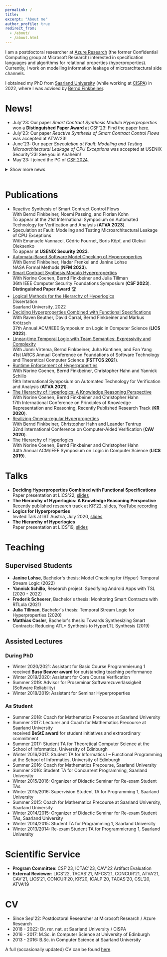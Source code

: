 ```yaml
---
permalink: /
title: 
excerpt: "About me"
author_profile: true
redirect_from: 
  - /about/
  - /about.html
---
```


I am a postdoctoral researcher at [Azure Research](https://www.microsoft.com/en-us/research/group/azure-research/) (the former Confidential Computing group at Microsoft Research) interested in specification languages and algorithms for relational properties (hyperproperties). Currently, I work on modelling information leakage of microarchtectural side channels.

I obtained my PhD from [Saarland University](https://saarland-informatics-campus.de) (while working at [CISPA](https://cispa.de/en)) in 2022, where I was advised by [Bernd Finkbeiner](https://www.react.uni-saarland.de/people/finkbeiner.html).


# News!

* July'23: Our paper *Smart Contract Synthesis Modulo Hyperproperties* won a **Distinguished Paper Award** at CSF'23! Find the paper [here](https://arxiv.org/pdf/2208.07180.pdf).
* July'23: Our paper *Reactive Synthesis of Smart Contract Control Flows* was accepted at ATVA'23!
* June'23: Our paper *Speculation at Fault: Modeling and Testing Microarchitectural Leakage of CPU Exceptions* was accepted at USENIX Security'23! See you in Anaheim!
* May'23: I joined the PC of [CSF 2024](https://csf2024.ieee-security.org/index.html).

<details>
<summary>Show more news</summary>
  <ul>
    <li>March'23: Our paper <i>Automata-Based Software Model Checking of Hyperproperties</i> has been accepted at NFM'23. This work builds on Janine Lohse's Bachelor's thesis supervised by Hadar Frenkel and myself. </li>
    <li> Feb'23: I joined the PC of <a href="https://ictac2023.compsust.utec.edu.pe">ICTAC 2023</a>.</li>
    <li> Feb'23: My PhD thesis is now available <a href="https://janahofmann.github.io/files/dissertation_jana_hofmann.pdf">here</a>.</li>
    <li> Dec'22: I successfully defended my Ph.D. thesis!</li>
    <li> Sep'22: I joined the <a href="https://www.microsoft.com/en-us/research/group/confidential-computing/">Confidential Computing Group</a> at Microsoft Research.</li>
  </ul>
</details>
<br>

# Publications
* Reactive Synthesis of Smart Contract Control Flows<br>
  With Bernd Finkbeiner, Noemi Passing, and Florian Kohn<br>
  To appear at the 21st International Symposium on Automated Technology for Verification and Analysis (**ATVA 2023**).
* Speculation at Fault: Modeling and Testing Microarchitectural Leakage of CPU Exceptions<br>
  With Emanuele Vannacci, Cédric Fournet, Boris Köpf, and Oleksii Oleksenko<br>
  To appear at **USENIX Security 2023**.
* [Automata-Based Software Model Checking of Hyperproperties](https://arxiv.org/pdf/2303.14796.pdf)<br>
  With Bernd Finkbeiner, Hadar Frenkel and Janine Lohse<br>
  NASA Formal Methods (**NFM 2023**).
* [Smart Contract Synthesis Modulo Hyperproperties](https://arxiv.org/pdf/2208.07180.pdf)<br>
  With Norine Coenen, Bernd Finkbeiner and Julia Tillman<br>
  36th IEEE Computer Security Foundations Symposium (**CSF 2023**).<br>
  **Distinguished Paper Award** :trophy:
* [Logical Methods for the Hierarchy of Hyperlogics](http://janahofmann.github.io/files/dissertation_jana_hofmann.pdf)<br>
  Dissertation<br>
  Saarland University, 2022
* [Deciding Hyperproperties Combined with Functional Specifications](https://arxiv.org/pdf/2205.15138.pdf)<br>
  With Raven Beutner, David Carral, Bernd Finkbeiner and Markus Krötzsch<br>
  37th Annual ACM/IEEE Symposium on Logic in Computer Science (**LICS 2022**).
* [Linear-time Temporal Logic with Team Semantics: Expressivity and Complexity](https://arxiv.org/pdf/2010.03311.pdf)<br>
  With Jonni Virtema, Bernd Finkbeiner, Juha Kontinen, and Fan Yang<br>
  41st IARCS Annual Conference on Foundations of Software Technology and Theoretical Computer Science (**FSTTCS 2021**).
* [Runtime Enforcement of Hyperproperties](https://arxiv.org/pdf/2203.04146.pdf)<br>
  With Norine Coenen, Bernd Finkbeiner, Christopher Hahn and Yannick Schillo<br>
  19th International Symposium on Automated Technology for Verification and Analysis (**ATVA 2021**).
* [The Hierarchy of Hyperlogics: A Knowledge Reasoning Perspective](https://www.react.uni-saarland.de/publications/CFHH20.pdf)<br>
  With Norine Coenen, Bernd Finkbeiner and Christopher Hahn<br>
  17th International Conference on Principles of Knowledge Representation and Reasoning, Recently Published Research Track (**KR 2020**).
* [Realizing Omega-regular Hyperproperties](https://arxiv.org/pdf/2101.07161.pdf)<br>
  With Bernd Finkbeiner, Christopher Hahn and Leander Tentrup<br>
  32nd International Conference on Computer-Aided Verification (**CAV 2020**).
* [The Hierarchy of Hyperlogics](https://arxiv.org/pdf/2005.05934.pdf)<br>
  With Norine Coenen, Bernd Finkbeiner and Christopher Hahn<br>
  34th Annual ACM/IEEE Symposium on Logic in Computer Science (**LICS 2019**).

# Talks

* **Deciding Hyperproperties Combined with Functional Specifications**<br>
  Paper presentation at LICS'22, [slides](http://janahofmann.github.io/files/talk_LICS2022.pdf)
* **The Hierarchy of Hyperlogics: A Knowledge Reasoning Perspective**<br>
  Recently published research track at KR'22, [slides](http://janahofmann.github.io/files/talk_KR2020.pdf), [YouTube recording](https://www.youtube.com/watch?v=6RvgBaWC374)
* **Logics for Hyperproperties**<br>
  Invited Talk at IST Austria, July 2020, [slides](http://janahofmann.github.io/files/talk_ISTAustria.pdf)
* **The Hierarchy of Hyperlogics**<br>
  Paper presentation at LICS'19, [slides](http://janahofmann.github.io/files/talk_LICS2019.pdf)


# Teaching
## Supervised Students
* **Janine Lohse**, Bachelor's thesis: Model Checking for (Hyper) Temporal Stream Logic (2022)
* **Yannick Schillo**, Research project: Specifying Android Apps with TSL (2020 - 2022)
* **Frederik Scheerer**, Bachelor's thesis: Monitoring Smart Contracts with RTLola (2021)
* **Julia Tillman**, Bachelor's thesis: Temporal Stream Logic for Hyperproperties (2020)
* **Matthias Cosler**, Bachelor's thesis: Towards Synthesizing Smart Contracts: Reducing ATL* Synthesis to HyperLTL Synthesis (2019)

## Assisted Lectures
### During PhD
* Winter 2020/2021:	Assistant for Basic Course Programmierung 1<br>
  received **Busy Beaver award** for outstanding teaching performance
* Winter 2019/2020:	Assistant for Core Course Verification
* Summer 2019: Advisor for Proseminar Softwarezuverlässigkeit (Software Reliability)
* Winter 2018/2019:	Assistant for Seminar Hyperproperties

### As Student
* Summer 2018: Coach for Mathematics Precourse at Saarland University
* Summer 2017:	Lecturer and Coach for Mathematics Precourse at Saarland University<br>
  received **BeStE award** for student initiatives and extraordinary commitment
* Summer 2017:	Student TA for Theoretical Computer Science at the School of Informatics, University of Edinburgh
* Winter 2016/2017:	Student TA for Informatics I – Functional Programming at the School of Informatics, University of Edinburgh
* Summer 2016: Coach for Mathematics Precourse, Saarland University
* Summer 2016: Student TA for Concurrent Programming, Saarland University
* Winter 2015/2016:	Organizer of Didactic Seminar for Re-exam Student TAs
* Winter 2015/2016:	Supervision Student TA for Programming 1, Saarland University
* Summer 2015: Coach for Mathematics Precourse at Saarland University, Saarland University
* Winter 2014/2015:	Organizer of Didactic Seminar for Re-exam Student TAs, Saarland University
* Winter 2014/2015:	Student TA for Programming 1, Saarland University
* Winter 2013/2014:	Re-exam Student TA for Programmierung 1, Saarland University

# Scientific Service
* **Program Committee**: CSF'23, ICTAC'23, CAV'22 Artifact Evaluation
* **External Reviewer**: LICS’22, TACAS’21, MFCS’21, CONCUR’21, ATVA’21, CAV’21, LICS’21, CONCUR’20, KR’20, ICALP’20, TACAS’20, CSL’20, ATVA’19

# CV
* Since Sep'22: Postdoctoral Researcher at Microsoft Research / Azure Research
* 2018 - 2022: Dr. rer. nat. at Saarland University / CISPA
* 2016 - 2017: M.Sc. in Computer Science at University of Edinburgh
* 2013 - 2016: B.Sc. in Computer Science at Saarland University 

A full (occasionally updated) CV can be found [here](http://janahofmann.github.io/files/cv_jana_hofmann.pdf).